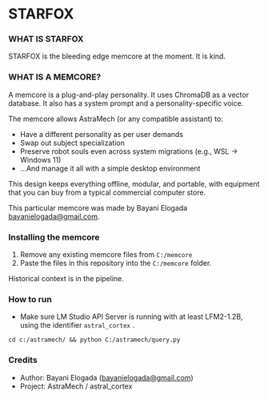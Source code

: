 # STARFOX

### WHAT IS STARFOX

STARFOX is the bleeding edge memcore at the moment. It is kind.

### WHAT IS A MEMCORE?

A memcore is a plug-and-play personality. It uses ChromaDB as a vector database. It also has a system prompt and a personality-specific voice.

The memcore allows AstraMech (or any compatible assistant) to:

* Have a different personality as per user demands
* Swap out subject specialization
* Preserve robot souls even across system migrations (e.g., WSL → Windows 11)
* ...And manage it all with a simple desktop environment

This design keeps everything offline, modular, and portable, with equipment that you can buy from a typical commercial computer store.

This particular memcore was made by Bayani Elogada <bayanielogada@gmail.com>.

### Installing the memcore

1. Remove any existing memcore files from `C:/memcore`
1. Paste the files in this repository into the `C:/memcore` folder.

Historical context is in the pipeline.

###  How to run

* Make sure LM Studio API Server is running with at least LFM2-1.2B, using the identifier `astral_cortex` .

```
cd c:/astramech/ && python C:/astramech/query.py
```

### Credits

* Author: Bayani Elogada (bayanielogada@gmail.com)
* Project: AstraMech / astral_cortex
